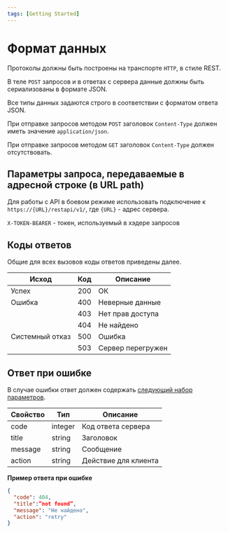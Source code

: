```yaml
---
tags: [Getting Started]
---
```


# Формат данных
Протоколы должны быть построены на транспорте `HTTP`, в стиле REST. 

В теле `POST` запросов и в ответах с сервера данные должны быть сериализованы в формате JSON.

Все типы данных задаются строго в соответствии с форматом ответа JSON.

При отправке запросов методом `POST` заголовок `Content-Type` должен иметь значение `application/json`.

При отправке запросов методом `GET` заголовок `Content-Type` должен отсутствовать.

## Параметры запроса, передаваемые в адресной строке (в URL path)
Для работы с API в боевом режиме использовать подключение к `https://{URL}/restapi/v1/`, где `{URL}` - адрес сервера.

`X-TOKEN-BEARER` - токен, используемый в хэдере запросов

## Коды ответов
Общие для всех вызовов коды ответов приведены далее.

Исход | Код | Описание
---------|----------|---------
Успех | 200 | ОК
Ошибка| 400 | Неверные данные
|| 403 | Нет прав доступа
|| 404 | Не найдено
Системный отказ| 500 | Ошибка
|| 503 | Сервер перегружен

## Ответ при ошибке
В случае ошибки ответ должен содержать [следующий набор параметров](url='o2gapi.oas2.yml/responses/error-response').

Свойство | Тип | Описание
---------|----------|---------
code | integer | Код ответа сервера
title | string | Заголовок
message | string | Сообщение
action | string | Действие для клиента

**Пример ответа при ошибке**

```json
{
  "code": 404,
  "title":”not found”,
  "message": "Не найдено",
  "action": "retry"
}
```